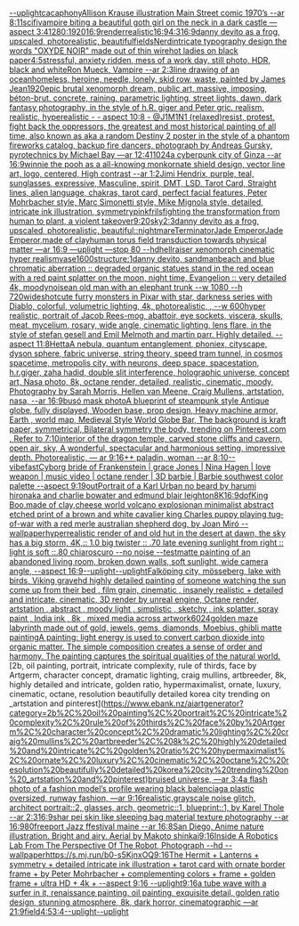 [--uplight](https://www.ebank.nz/aiartgenerator?category=--uplight)[cacaphony](https://www.ebank.nz/aiartgenerator?category=cacaphony)[Allison Krause illustration Main Street comic 1970’s --ar 8:11](https://www.ebank.nz/aiartgenerator?category=Allison%20Krause%20illustration%20Main%20Street%20comic%201970%E2%80%99s%20--ar%208%3A11)[scifi](https://www.ebank.nz/aiartgenerator?category=scifi)[vampire biting a beautiful goth girl on the neck in a dark castle —aspect 3:4](https://www.ebank.nz/aiartgenerator?category=vampire%20biting%20a%20beautiful%20goth%20girl%20on%20the%20neck%20in%20a%20dark%20castle%20%E2%80%94aspect%203%3A4)[1280:1920](https://www.ebank.nz/aiartgenerator?category=1280%3A1920)[16:9](https://www.ebank.nz/aiartgenerator?category=16%3A9)[render](https://www.ebank.nz/aiartgenerator?category=render)[realistic](https://www.ebank.nz/aiartgenerator?category=realistic)[16:9](https://www.ebank.nz/aiartgenerator?category=16%3A9)[4:3](https://www.ebank.nz/aiartgenerator?category=4%3A3)[16:9](https://www.ebank.nz/aiartgenerator?category=16%3A9)[danny devito as a frog, upscaled, photorealistic, beautiful](https://www.ebank.nz/aiartgenerator?category=danny%20devito%20as%20a%20frog%2C%20upscaled%2C%20photorealistic%2C%20beautiful)[fields](https://www.ebank.nz/aiartgenerator?category=fields)[Nerd](https://www.ebank.nz/aiartgenerator?category=Nerd)[intricate typography design the words "OXYDE NOIR" made out of thin wire](https://www.ebank.nz/aiartgenerator?category=intricate%20typography%20design%20the%20words%20%22OXYDE%20NOIR%22%20made%20out%20of%20thin%20wire)[hot ladies on black paper](https://www.ebank.nz/aiartgenerator?category=hot%20ladies%20on%20black%20paper)[4:5](https://www.ebank.nz/aiartgenerator?category=4%3A5)[stressful, anxiety ridden, mess of a work day, still photo, HDR, black and white](https://www.ebank.nz/aiartgenerator?category=stressful%2C%20anxiety%20ridden%2C%20mess%20of%20a%20work%20day%2C%20still%20photo%2C%20HDR%2C%20black%20and%20white)[Ron Mueck, Vampire --ar 2:3](https://www.ebank.nz/aiartgenerator?category=Ron%20Mueck%2C%20Vampire%20--ar%202%3A3)[line drawing of an ocean](https://www.ebank.nz/aiartgenerator?category=line%20drawing%20of%20an%20ocean)[homeless, heroine, needle, lonely, skid row, waste, painted by James Jean](https://www.ebank.nz/aiartgenerator?category=homeless%2C%20heroine%2C%20needle%2C%20lonely%2C%20skid%20row%2C%20waste%2C%20painted%20by%20James%20Jean)[1920](https://www.ebank.nz/aiartgenerator?category=1920)[epic brutal xenomorph dream, public art, massive, imposing, béton-brut, concrete, raining, parametric lighting, street lights, dawn, dark fantasy photography, in the style of h.R. giger and Peter gric. realism, realistic, hyperealistic - - aspect 10:8 - @J1M1N1 (relaxed)](https://www.ebank.nz/aiartgenerator?category=epic%20brutal%20xenomorph%20dream%2C%20public%20art%2C%20massive%2C%20imposing%2C%20b%C3%A9ton-brut%2C%20concrete%2C%20raining%2C%20parametric%20lighting%2C%20street%20lights%2C%20dawn%2C%20dark%20fantasy%20photography%2C%20in%20the%20style%20of%20h.R.%20giger%20and%20Peter%20gric.%20realism%2C%20realistic%2C%20hyperealistic%20-%20-%20aspect%2010%3A8%20-%20%40J1M1N1%20%28relaxed%29)[resist, protest, fight back the oppressors, the greatest and most historical painting of all time, also known as aka a random Destiny 2 poster in the style of a phantom fireworks catalog, backup fire dancers, photograph by Andreas Gursky, pyrotechnics by Michael Bay —ar 12:41](https://www.ebank.nz/aiartgenerator?category=resist%2C%20protest%2C%20fight%20back%20the%20oppressors%2C%20the%20greatest%20and%20most%20historical%20painting%20of%20all%20time%2C%20also%20known%20as%20aka%20a%20random%20Destiny%202%20poster%20in%20the%20style%20of%20a%20phantom%20fireworks%20catalog%2C%20backup%20fire%20dancers%2C%20photograph%20by%20Andreas%20Gursky%2C%20pyrotechnics%20by%20Michael%20Bay%20%E2%80%94ar%2012%3A41)[1024](https://www.ebank.nz/aiartgenerator?category=1024)[a cyberpunk city of Ginza --ar 16:9](https://www.ebank.nz/aiartgenerator?category=a%20cyberpunk%20city%20of%20Ginza%20--ar%2016%3A9)[winnie the pooh as a all-knowing monk](https://www.ebank.nz/aiartgenerator?category=winnie%20the%20pooh%20as%20a%20all-knowing%20monk)[ornate shield design, vector line art, logo, centered, High contrast --ar 1:2](https://www.ebank.nz/aiartgenerator?category=ornate%20shield%20design%2C%20vector%20line%20art%2C%20logo%2C%20centered%2C%20High%20contrast%20--ar%201%3A2)[Jimi Hendrix, purple, teal, sunglasses, expressive, Masculine, spirit, DMT, LSD, Tarot Card, Straight lines, alien language, chakras, tarot card, perfect facial features, Peter Mohrbacher style, Marc Simonetti style, Mike Mignola style, detailed, intricate ink illustration, symmetry](https://www.ebank.nz/aiartgenerator?category=Jimi%20Hendrix%2C%20purple%2C%20teal%2C%20sunglasses%2C%20expressive%2C%20Masculine%2C%20spirit%2C%20DMT%2C%20LSD%2C%20Tarot%20Card%2C%20Straight%20lines%2C%20alien%20language%2C%20chakras%2C%20tarot%20card%2C%20perfect%20facial%20features%2C%20Peter%20Mohrbacher%20style%2C%20Marc%20Simonetti%20style%2C%20Mike%20Mignola%20style%2C%20detailed%2C%20intricate%20ink%20illustration%2C%20symmetry)[pink](https://www.ebank.nz/aiartgenerator?category=pink)[frils](https://www.ebank.nz/aiartgenerator?category=frils)[fighting the transformation from human to plant, a violent takeover](https://www.ebank.nz/aiartgenerator?category=fighting%20the%20transformation%20from%20human%20to%20plant%2C%20a%20violent%20takeover)[9:20](https://www.ebank.nz/aiartgenerator?category=9%3A20)[sky](https://www.ebank.nz/aiartgenerator?category=sky)[2:3](https://www.ebank.nz/aiartgenerator?category=2%3A3)[danny devito as a frog, upscaled, photorealistic, beautiful](https://www.ebank.nz/aiartgenerator?category=danny%20devito%20as%20a%20frog%2C%20upscaled%2C%20photorealistic%2C%20beautiful)[::nightmare](https://www.ebank.nz/aiartgenerator?category=%3A%3Anightmare)[Terminator](https://www.ebank.nz/aiartgenerator?category=Terminator)[Jade EmperorJade Emperor,made of clay](https://www.ebank.nz/aiartgenerator?category=Jade%20EmperorJade%20Emperor%2Cmade%20of%20clay)[human torus field transduction towards physical matter —ar 16:9 —uplight —stop 80 --hd](https://www.ebank.nz/aiartgenerator?category=human%20torus%20field%20transduction%20towards%20physical%20matter%20%E2%80%94ar%2016%3A9%20%E2%80%94uplight%20%E2%80%94stop%2080%20--hd)[hellraiser xenomorph cinematic hyper realism](https://www.ebank.nz/aiartgenerator?category=hellraiser%20xenomorph%20cinematic%20hyper%20realism)[vase](https://www.ebank.nz/aiartgenerator?category=vase)[1600](https://www.ebank.nz/aiartgenerator?category=1600)[structure:1](https://www.ebank.nz/aiartgenerator?category=structure%3A1)[danny devito, sandman](https://www.ebank.nz/aiartgenerator?category=danny%20devito%2C%20sandman)[beach and blue chromatic aberration :: degraded organic statues stand in the red ocean with a red paint splatter on the moon, night time, Evangelion :: very detailed 4k, moody](https://www.ebank.nz/aiartgenerator?category=beach%20and%20blue%20chromatic%20aberration%20%3A%3A%20degraded%20organic%20statues%20stand%20in%20the%20red%20ocean%20with%20a%20red%20paint%20splatter%20on%20the%20moon%2C%20night%20time%2C%20Evangelion%20%3A%3A%20very%20detailed%204k%2C%20moody)[noise](https://www.ebank.nz/aiartgenerator?category=noise)[an old man with an elephant trunk --w 1080 --h 720](https://www.ebank.nz/aiartgenerator?category=an%20old%20man%20with%20an%20elephant%20trunk%20--w%201080%20--h%20720)[wideshot](https://www.ebank.nz/aiartgenerator?category=wideshot)[cute furry monsters in Pixar with star, darkness series with Diablo, colorful, volumetric lighting, 4k, photorealistic, , --w 600](https://www.ebank.nz/aiartgenerator?category=cute%20furry%20monsters%20in%20Pixar%20with%20star%2C%20darkness%20series%20with%20Diablo%2C%20colorful%2C%20volumetric%20lighting%2C%204k%2C%20photorealistic%2C%20%2C%20--w%20600)[hyper realistic, portrait of Jacob Rees-mog, abattoir, eye sockets, viscera, skulls, meat, mycelium, rosary,  wide angle, cinematic lighting, lens flare, in the style of stefan gesell and  Emil Melmoth and martin parr. Highly detailed.  --aspect 11:8](https://www.ebank.nz/aiartgenerator?category=hyper%20realistic%2C%20portrait%20of%20Jacob%20Rees-mog%2C%20abattoir%2C%20eye%20sockets%2C%20viscera%2C%20skulls%2C%20meat%2C%20mycelium%2C%20rosary%2C%20%20wide%20angle%2C%20cinematic%20lighting%2C%20lens%20flare%2C%20in%20the%20style%20of%20stefan%20gesell%20and%20%20Emil%20Melmoth%20and%20martin%20parr.%20Highly%20detailed.%20%20--aspect%2011%3A8)[Hetta](https://www.ebank.nz/aiartgenerator?category=Hetta)[A nebula, quantum entanglement, phoniex, cityscape, dyson sphere, fabric universe, string theory, speed tram tunnel, in cosmos spacetime, metropolis city, with neurons, deep space, spacestation, h.r.giger, zaha hadid, double slit interference, holographic universe, concept art, Nasa photo, 8k, octane render, detailed, realistic, cinematic, moody, Photography by Sarah Morris, Hellen van Meene, Craig Mullens, artstation, nasa, --ar 16:9](https://www.ebank.nz/aiartgenerator?category=A%20nebula%2C%20quantum%20entanglement%2C%20phoniex%2C%20cityscape%2C%20dyson%20sphere%2C%20fabric%20universe%2C%20string%20theory%2C%20speed%20tram%20tunnel%2C%20in%20cosmos%20spacetime%2C%20metropolis%20city%2C%20with%20neurons%2C%20deep%20space%2C%20spacestation%2C%20h.r.giger%2C%20zaha%20hadid%2C%20double%20slit%20interference%2C%20holographic%20universe%2C%20concept%20art%2C%20Nasa%20photo%2C%208k%2C%20octane%20render%2C%20detailed%2C%20realistic%2C%20cinematic%2C%20moody%2C%20Photography%20by%20Sarah%20Morris%2C%20Hellen%20van%20Meene%2C%20Craig%20Mullens%2C%20artstation%2C%20nasa%2C%20--ar%2016%3A9)[busó mask photo](https://www.ebank.nz/aiartgenerator?category=bus%C3%B3%20mask%20photo)[A blueprint of steampunk style Antique globe,  fully displayed, Wooden base, prop design, Heavy machine armor,  Earth , world map, Medieval Style World Globe Bar, The background is kraft paper, symmetrical,  Bilateral symmetry the body,  trending on Pinterest.com  ,  Refer to 7:10](https://www.ebank.nz/aiartgenerator?category=A%20blueprint%20of%20steampunk%20style%20Antique%20globe%2C%20%20fully%20displayed%2C%20Wooden%20base%2C%20prop%20design%2C%20Heavy%20machine%20armor%2C%20%20Earth%20%2C%20world%20map%2C%20Medieval%20Style%20World%20Globe%20Bar%2C%20The%20background%20is%20kraft%20paper%2C%20symmetrical%2C%20%20Bilateral%20symmetry%20the%20body%2C%20%20trending%20on%20Pinterest.com%20%20%2C%20%20Refer%20to%207%3A10)[interior of the dragon temple, carved stone cliffs and cavern, open air, sky, A wonderful, spectacular and harmonious setting, impressive depth. Photorealistic, — ar 9:16](https://www.ebank.nz/aiartgenerator?category=interior%20of%20the%20dragon%20temple%2C%20carved%20stone%20cliffs%20and%20cavern%2C%20open%20air%2C%20sky%2C%20A%20wonderful%2C%20spectacular%20and%20harmonious%20setting%2C%20impressive%20depth.%20Photorealistic%2C%20%E2%80%94%20ar%209%3A16)[++ paladin, woman --ar 8:10](https://www.ebank.nz/aiartgenerator?category=%2B%2B%20paladin%2C%20woman%20--ar%208%3A10)[--vibefast](https://www.ebank.nz/aiartgenerator?category=--vibefast)[Cyborg bride of Frankenstein | grace Jones | Nina Hagen |  love weapon | music video | octane render | 3D barbie  | Barbie southwest color palette  --aspect 9:19](https://www.ebank.nz/aiartgenerator?category=Cyborg%20bride%20of%20Frankenstein%20%7C%20grace%20Jones%20%7C%20Nina%20Hagen%20%7C%20%20love%20weapon%20%7C%20music%20video%20%7C%20octane%20render%20%7C%203D%20barbie%20%20%7C%20Barbie%20southwest%20color%20palette%20%20--aspect%209%3A19)[out](https://www.ebank.nz/aiartgenerator?category=out)[Portrait of a Karl Urban no beard by harumi hironaka and charlie bowater and edmund blair leighton](https://www.ebank.nz/aiartgenerator?category=Portrait%20of%20a%20Karl%20Urban%20no%20beard%20by%20harumi%20hironaka%20and%20charlie%20bowater%20and%20edmund%20blair%20leighton)[8K](https://www.ebank.nz/aiartgenerator?category=8K)[16:9](https://www.ebank.nz/aiartgenerator?category=16%3A9)[dof](https://www.ebank.nz/aiartgenerator?category=dof)[King Boo,made of clay,](https://www.ebank.nz/aiartgenerator?category=King%20Boo%2Cmade%20of%20clay%2C)[cheese world volcano explosion](https://www.ebank.nz/aiartgenerator?category=cheese%20world%20volcano%20explosion)[an minimalist abstract etched print of a brown and white cavalier king Charles puppy playing tug‐of-war with a red merle australian shepherd dog, by Joan Miró --wallpaper](https://www.ebank.nz/aiartgenerator?category=an%20minimalist%20abstract%20etched%20print%20of%20a%20brown%20and%20white%20cavalier%20king%20Charles%20puppy%20playing%20tug%E2%80%90of-war%20with%20a%20red%20merle%20australian%20shepherd%20dog%2C%20by%20Joan%20Mir%C3%B3%20--wallpaper)[hyperrealistic render of and old hut in the desert at dawn, the sky has a big storm, 4K,:: 1.0 big twister :: .70 late evening sunlight from right :: light is soft ::.80 chiaroscuro  --no noise  --test](https://www.ebank.nz/aiartgenerator?category=hyperrealistic%20render%20of%20and%20old%20hut%20in%20the%20desert%20at%20dawn%2C%20the%20sky%20has%20a%20big%20storm%2C%204K%2C%3A%3A%201.0%20big%20twister%20%3A%3A%20.70%20late%20evening%20sunlight%20from%20right%20%3A%3A%20light%20is%20soft%20%3A%3A.80%20chiaroscuro%20%20--no%20noise%20%20--test)[matte painting of an abandoned living room, broken down walls, soft sunlight, wide camera angle, --aspect 16:9](https://www.ebank.nz/aiartgenerator?category=matte%20painting%20of%20an%20abandoned%20living%20room%2C%20broken%20down%20walls%2C%20soft%20sunlight%2C%20wide%20camera%20angle%2C%20--aspect%2016%3A9)[--uplight](https://www.ebank.nz/aiartgenerator?category=--uplight)[--uplight](https://www.ebank.nz/aiartgenerator?category=--uplight)[Falköping city, mösseberg, lake with birds, Viking grave](https://www.ebank.nz/aiartgenerator?category=Falk%C3%B6ping%20city%2C%20m%C3%B6sseberg%2C%20lake%20with%20birds%2C%20Viking%20grave)[hd highly detailed painting of someone watching the sun come up from their bed , film grain, cinematic , insanely realistic + detailed and intricate, cinematic, 3D render by unreal engine, Octane render, artstation , abstract , moody light , simplistic , sketchy , ink splatter, spray paint , India ink , 8k , mixed media across artwork](https://www.ebank.nz/aiartgenerator?category=hd%20highly%20detailed%20painting%20of%20someone%20watching%20the%20sun%20come%20up%20from%20their%20bed%20%2C%20film%20grain%2C%20cinematic%20%2C%20insanely%20realistic%20%2B%20detailed%20and%20intricate%2C%20cinematic%2C%203D%20render%20by%20unreal%20engine%2C%20Octane%20render%2C%20artstation%20%2C%20abstract%20%2C%20moody%20light%20%2C%20simplistic%20%2C%20sketchy%20%2C%20ink%20splatter%2C%20spray%20paint%20%2C%20India%20ink%20%2C%208k%20%2C%20mixed%20media%20across%20artwork)[6024](https://www.ebank.nz/aiartgenerator?category=6024)[golden maze labyrinth made out of gold, jewels, gems, diamonds, Moebius, ghibli matte painting](https://www.ebank.nz/aiartgenerator?category=golden%20maze%20labyrinth%20made%20out%20of%20gold%2C%20jewels%2C%20gems%2C%20diamonds%2C%20Moebius%2C%20ghibli%20matte%20painting)[A painting: light energy is used to convert carbon dioxide into organic matter. The simple composition creates a sense of order and harmony. The painting captures the spiritual qualities of the natural world.](https://www.ebank.nz/aiartgenerator?category=A%20painting%3A%20light%20energy%20is%20used%20to%20convert%20carbon%20dioxide%20into%20organic%20matter.%20The%20simple%20composition%20creates%20a%20sense%20of%20order%20and%20harmony.%20The%20painting%20captures%20the%20spiritual%20qualities%20of%20the%20natural%20world.)[2b, oil painting, portrait, intricate complexity, rule of thirds, face by Artgerm, character concept, dramatic lighting, craig mullins, artbreeder, 8k, highly detailed and intricate, golden ratio, hypermaximalist, ornate, luxury, cinematic, octane, resolution beautifully detailed korea city trending on _artstation and pinterest](https://www.ebank.nz/aiartgenerator?category=2b%2C%20oil%20painting%2C%20portrait%2C%20intricate%20complexity%2C%20rule%20of%20thirds%2C%20face%20by%20Artgerm%2C%20character%20concept%2C%20dramatic%20lighting%2C%20craig%20mullins%2C%20artbreeder%2C%208k%2C%20highly%20detailed%20and%20intricate%2C%20golden%20ratio%2C%20hypermaximalist%2C%20ornate%2C%20luxury%2C%20cinematic%2C%20octane%2C%20resolution%20beautifully%20detailed%20korea%20city%20trending%20on%20_artstation%20and%20pinterest)[bruised universe, —ar 3:4](https://www.ebank.nz/aiartgenerator?category=bruised%20universe%2C%20%E2%80%94ar%203%3A4)[a flash photo of a fashion model’s profile wearing black balenciaga plastic oversized, runway fashion, —ar 9:16](https://www.ebank.nz/aiartgenerator?category=a%20flash%20photo%20of%20a%20fashion%20model%E2%80%99s%20profile%20wearing%20black%20balenciaga%20plastic%20oversized%2C%20runway%20fashion%2C%20%E2%80%94ar%209%3A16)[realistic,](https://www.ebank.nz/aiartgenerator?category=realistic%2C)[grayscale noise glitch, architect portrait::2, glasses, arch, geometric::1, blueprint::1, by Karel Thole --ar 2:3](https://www.ebank.nz/aiartgenerator?category=grayscale%20noise%20glitch%2C%20architect%20portrait%3A%3A2%2C%20glasses%2C%20arch%2C%20geometric%3A%3A1%2C%20blueprint%3A%3A1%2C%20by%20Karel%20Thole%20--ar%202%3A3)[16:9](https://www.ebank.nz/aiartgenerator?category=16%3A9)[shar pei skin like sleeping bag material texture photography --ar 16:9](https://www.ebank.nz/aiartgenerator?category=shar%20pei%20skin%20like%20sleeping%20bag%20material%20texture%20photography%20--ar%2016%3A9)[80](https://www.ebank.nz/aiartgenerator?category=80)[freeport Jazz ffestival maine --ar 16:8](https://www.ebank.nz/aiartgenerator?category=freeport%20Jazz%20ffestival%20maine%20--ar%2016%3A8)[San Diego, Anime nature illustration. Bright and airy. Aerial by Makoto shinkai](https://www.ebank.nz/aiartgenerator?category=San%20Diego%2C%20Anime%20nature%20illustration.%20Bright%20and%20airy.%20Aerial%20by%20Makoto%20shinkai)[9:16](https://www.ebank.nz/aiartgenerator?category=9%3A16)[Inside A Robotics Lab From The Perspective Of The Robot, Photograph --hd --wallpaper](https://www.ebank.nz/aiartgenerator?category=Inside%20A%20Robotics%20Lab%20From%20The%20Perspective%20Of%20The%20Robot%2C%20Photograph%20--hd%20--wallpaper)[<https://s.mj.run/b0-s5KjnxOQ>](https://www.ebank.nz/aiartgenerator?category=%3Chttps%3A//s.mj.run/b0-s5KjnxOQ%3E)[9:16](https://www.ebank.nz/aiartgenerator?category=9%3A16)[The Hermit + Lanterns + symmetry + detailed intricate ink illustration + tarot card with ornate border frame + by Peter Mohrbacher + complementing colors + frame + golden frame + ultra HD + 4k + --aspect 9:16 --uplight](https://www.ebank.nz/aiartgenerator?category=The%20Hermit%20%2B%20Lanterns%20%2B%20symmetry%20%2B%20detailed%20intricate%20ink%20illustration%20%2B%20tarot%20card%20with%20ornate%20border%20frame%20%2B%20by%20Peter%20Mohrbacher%20%2B%20complementing%20colors%20%2B%20frame%20%2B%20golden%20frame%20%2B%20ultra%20HD%20%2B%204k%20%2B%20--aspect%209%3A16%20--uplight)[](https://www.ebank.nz/aiartgenerator?category=)[9:16](https://www.ebank.nz/aiartgenerator?category=9%3A16)[a tube wave with a surfer in it, renaissance painting, oil painting, exquisite detail, golden ratio design, stunning atmosphere, 8k, dark horror, cinematographic —ar 21:9](https://www.ebank.nz/aiartgenerator?category=a%20tube%20wave%20with%20a%20surfer%20in%20it%2C%20renaissance%20painting%2C%20oil%20painting%2C%20exquisite%20detail%2C%20golden%20ratio%20design%2C%20stunning%20atmosphere%2C%208k%2C%20dark%20horror%2C%20cinematographic%20%E2%80%94ar%2021%3A9)[field](https://www.ebank.nz/aiartgenerator?category=field)[4:5](https://www.ebank.nz/aiartgenerator?category=4%3A5)[3:4](https://www.ebank.nz/aiartgenerator?category=3%3A4)[--uplight](https://www.ebank.nz/aiartgenerator?category=--uplight)[--uplight](https://www.ebank.nz/aiartgenerator?category=--uplight)